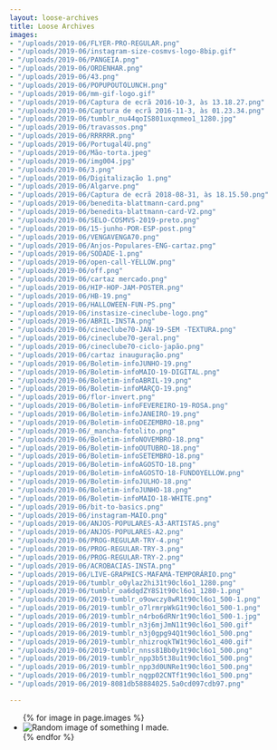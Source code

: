 ```yaml
---
layout: loose-archives
title: Loose Archives
images:
- "/uploads/2019-06/FLYER-PRO-REGULAR.png"
- "/uploads/2019-06/instagram-size-cosmvs-logo-8bip.gif"
- "/uploads/2019-06/PANGEIA.png"
- "/uploads/2019-06/ORDENHAR.png"
- "/uploads/2019-06/43.png"
- "/uploads/2019-06/POPUPOUTOLUNCH.png"
- "/uploads/2019-06/mm-gif-logo.gif"
- "/uploads/2019-06/Captura de ecrã 2016-10-3, às 13.18.27.png"
- "/uploads/2019-06/Captura de ecrã 2016-11-3, às 01.23.34.png"
- "/uploads/2019-06/tumblr_nu44qoIS801uxqnmeo1_1280.jpg"
- "/uploads/2019-06/travassos.png"
- "/uploads/2019-06/RRRRRR.png"
- "/uploads/2019-06/Portugal4U.png"
- "/uploads/2019-06/Mão-torta.jpeg"
- "/uploads/2019-06/img004.jpg"
- "/uploads/2019-06/3.png"
- "/uploads/2019-06/Digitalização 1.png"
- "/uploads/2019-06/Algarve.png"
- "/uploads/2019-06/Captura de ecrã 2018-08-31, às 18.15.50.png"
- "/uploads/2019-06/benedita-blattmann-card.png"
- "/uploads/2019-06/benedita-blattmann-card-V2.png"
- "/uploads/2019-06/SELO-COSMVS-2019-preto.png"
- "/uploads/2019-06/15-junho-POR-ESP-post.png"
- "/uploads/2019-06/VENGAVENGA70.png"
- "/uploads/2019-06/Anjos-Populares-ENG-cartaz.png"
- "/uploads/2019-06/SODADE-1.png"
- "/uploads/2019-06/open-call-YELLOW.png"
- "/uploads/2019-06/off.png"
- "/uploads/2019-06/cartaz mercado.png"
- "/uploads/2019-06/HIP-HOP-JAM-POSTER.png"
- "/uploads/2019-06/HB-19.png"
- "/uploads/2019-06/HALLOWEEN-FUN-PS.png"
- "/uploads/2019-06/instasize-cineclube-logo.png"
- "/uploads/2019-06/ABRIL-INSTA.png"
- "/uploads/2019-06/cineclube70-JAN-19-SEM -TEXTURA.png"
- "/uploads/2019-06/cineclube70-geral.png"
- "/uploads/2019-06/cineclube70-ciclo-japão.png"
- "/uploads/2019-06/cartaz inauguração.png"
- "/uploads/2019-06/Boletim-infoJUNHO-19.png"
- "/uploads/2019-06/Boletim-infoMAIO-19-DIGITAL.png"
- "/uploads/2019-06/Boletim-infoABRIL-19.png"
- "/uploads/2019-06/Boletim-infoMARÇO-19.png"
- "/uploads/2019-06/flor-invert.png"
- "/uploads/2019-06/Boletim-infoFEVEREIRO-19-ROSA.png"
- "/uploads/2019-06/Boletim-infoJANEIRO-19.png"
- "/uploads/2019-06/Boletim-infoDEZEMBRO-18.png"
- "/uploads/2019-06/_mancha-fotolito.png"
- "/uploads/2019-06/Boletim-infoNOVEMBRO-18.png"
- "/uploads/2019-06/Boletim-infoOUTUBRO-18.png"
- "/uploads/2019-06/Boletim-infoSETEMBRO-18.png"
- "/uploads/2019-06/Boletim-infoAGOSTO-18.png"
- "/uploads/2019-06/Boletim-infoAGOSTO-18-FUNDOYELLOW.png"
- "/uploads/2019-06/Boletim-infoJULHO-18.png"
- "/uploads/2019-06/Boletim-infoJUNHO-18.png"
- "/uploads/2019-06/Boletim-infoMAIO-18-WHITE.png"
- "/uploads/2019-06/bit-to-basics.png"
- "/uploads/2019-06/instagram-MAIO.png"
- "/uploads/2019-06/ANJOS-POPULARES-A3-ARTISTAS.png"
- "/uploads/2019-06/ANJOS-POPULARES-A2.png"
- "/uploads/2019-06/PROG-REGULAR-TRY-4.png"
- "/uploads/2019-06/PROG-REGULAR-TRY-3.png"
- "/uploads/2019-06/PROG-REGULAR-TRY-2.png"
- "/uploads/2019-06/ACROBACIAS-INSTA.png"
- "/uploads/2019-06/LIVE-GRAPHICS-MAFAMA-TEMPORÁRIO.png"
- "/uploads/2019-06/tumblr_o0ylaz2hi31t90cl6o1_1280.png"
- "/uploads/2019-06/tumblr_oa6dqdZY8S1t90cl6o1_1280-1.png"
- "/uploads/2019-06/2019-tumblr_o9owczy8wR1t90cl6o1_500-1.png"
- "/uploads/2019-06/2019-tumblr_o7lrmrpWkG1t90cl6o1_500-1.png"
- "/uploads/2019-06/2019-tumblr_n4rbo6dRNr1t90cl6o1_500-1.jpg"
- "/uploads/2019-06/2019-tumblr_n3j6mjJmN11t90cl6o1_500.gif"
- "/uploads/2019-06/2019-tumblr_n3j0gpg94Q1t90cl6o1_500.png"
- "/uploads/2019-06/2019-tumblr_nhizroqkTW1t90cl6o1_400.gif"
- "/uploads/2019-06/2019-tumblr_nnss81Bb0y1t90cl6o1_500.png"
- "/uploads/2019-06/2019-tumblr_npp3b5t38u1t90cl6o1_500.png"
- "/uploads/2019-06/2019-tumblr_npp3d0UNRe1t90cl6o1_500.png"
- "/uploads/2019-06/2019-tumblr_nqgp02CNTf1t90cl6o1_500.png"
- "/uploads/2019-06/2019-8081db58884025.5a0cd097cdb97.png"

---
```

<section>
    <ul>
        {% for image in page.images %}
        <li>
            <img class="lazy" data-src="https://images.weserv.nl?url=https://josecostatorres.github.io{{ image }}&h=400&q=80" src="https://images.weserv.nl?url=https://josecostatorres.github.io{{ image }}&h=1&q=10&output=jpg" alt="Random image of something I made.">
        </li>
        {% endfor %}
        <script>
            $(function() {
                $('.lazy').Lazy({
                    effect: "fadeIn",
                    effectTime: 50,
                    threshold: 200,
                    scrollDirection: "vertical"
                });
            });
        </script>
    </ul>
</section>

<script>
    function imageSizeDesktop() {
        var images = document.getElementsByTagName("img");
        for (i = 0; i < images.length; i++) {
            var min = 200;
            var max = 300;
            var randomWidth = Math.floor(Math.random() * (max - min + 1) + min);
            images[i].style.width = randomWidth + 'px';
            var randomLeft = Math.floor(Math.random() * (window.innerWidth - randomWidth)) + 0;
            images[i].style.left = randomLeft + 'px';
            var randomTop = Math.floor(Math.random() * (2500 - 1 + 1) + 1);
            images[i].style.top = randomTop + 'px';
        }
    }
    function imageSizeMobile() {
        var images = document.getElementsByTagName("img");
        for (i = 0; i < images.length; i++) {
            var min = 100;
            var max = 200;
            var randomWidth = Math.floor(Math.random() * (max - min + 1) + min);
            images[i].style.width = randomWidth + 'px';
            var randomLeft = Math.floor(Math.random() * (window.innerWidth - randomWidth)) + 0;
            images[i].style.left = randomLeft + 'px';
            var randomTop = Math.floor(Math.random() * (2500 - 1 + 1) + 1);
            images[i].style.top = randomTop + 'px';
        }
    }
    if (window.matchMedia('(max-width:500px)').matches) {
        imageSizeMobile();
    } else {
        imageSizeDesktop();
    }
    
    var $ = jQuery.noConflict();
    $(document).ready(function() {
        var $draggable = $('img').draggabilly({
            containment: 'body'
        })
        $("img").on('click mousedown', function () {
            var curr_index = $(this).css("z-index") + 1;
            $(this).css({
                'z-index': curr_index
            });
            $("img").not(this).css({
                'z-index': 0
            });
        })
    })
</script>